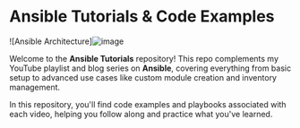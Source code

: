 # Ansible Tutorials & Code Examples

![Ansible Architecture]![image](https://github.com/user-attachments/assets/c10bbdaa-9572-4403-80d7-de24f6a2bb55)

Welcome to the **Ansible Tutorials** repository! This repo complements my YouTube playlist and blog series on **Ansible**, covering everything from basic setup to advanced use cases like custom module creation and inventory management.

In this repository, you'll find code examples and playbooks associated with each video, helping you follow along and practice what you've learned.

